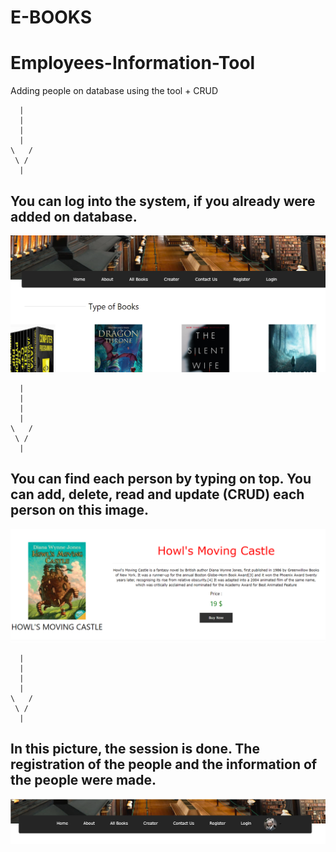 # E-BOOKS

# Employees-Information-Tool
Adding people on database using the tool + CRUD

      |
      |
      |
      |                       
    \   /
     \ /
      |
      
## You can log into the system, if you already were added on database.

![alt text](./JSP.png)


      |
      |
      |
      |
    \   /
     \ /
      |

## You can find each person by typing on top. You can add, delete, read and update (CRUD) each person on this image.
 
![alt text](./JSP-1.png)

      |
      |
      |
      |
    \   /
     \ /
      |

## In this picture, the session is done. The registration of the people and the information of the people were made.

![alt text](./JSP-2.png)

